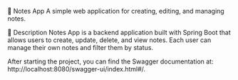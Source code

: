 📝 Notes App
A simple web application for creating, editing, and managing notes.

📌 Description
Notes App is a backend application built with Spring Boot that allows users to create, update, delete, and view notes. Each user can manage their own notes and filter them by status.

After starting the project, you can find the Swagger documentation at:
http://localhost:8080/swagger-ui/index.html#/.

